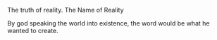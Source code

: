 The truth of reality.
The Name of Reality

By god speaking the world into existence, the word would be what he wanted to create.